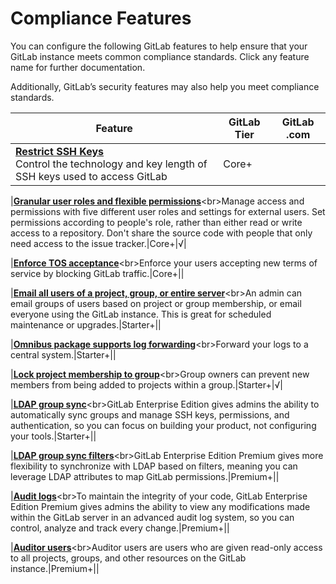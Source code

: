 # Compliance Features

You can configure the following GitLab features to help ensure that your GitLab instance meets common compliance standards. Click any feature name for further documentation.

Additionally, GitLab’s security features may also help you meet compliance standards.

|Feature   |GitLab Tier |GitLab .com|
| --------- | --------- | -------- |
|**[Restrict SSH Keys](https://docs.gitlab.com/ee/README.html#administrator-documentation)**<br>Control the technology and key length of SSH keys used to access GitLab|Core+||

|**[Granular user roles and flexible permissions](https://docs.gitlab.com/ee/user/permissions.html)**\<br>Manage access and permissions with five different user roles and settings for external users. Set permissions according to people's role, rather than either read or write access to a repository. Don't share the source code with people that only need access to the issue tracker.|Core+|√|

|**[Enforce TOS acceptance](https://docs.gitlab.com/ee/user/admin_area/settings/terms.html)**\<br>Enforce your users accepting new terms of service by blocking GitLab traffic.|Core+||

|**[Email all users of a project, group, or entire server](https://docs.gitlab.com/ee/user/admin_area/settings/terms.html)**\<br>An admin can email groups of users based on project or group membership, or email everyone using the GitLab instance. This is great for scheduled maintenance or upgrades.|Starter+||

|**[Omnibus package supports log forwarding](https://docs.gitlab.com/omnibus/settings/logs.html#udp-log-forwarding)**\<br>Forward your logs to a central system.|Starter+||

|**[Lock project membership to group](https://docs.gitlab.com/ee/workflow/groups.html#lock-project-membership-to-members-of-this-group)**\<br>Group owners can prevent new members from being added to projects within a group.|Starter+|√|

|**[LDAP group sync](https://docs.gitlab.com/ee/administration/auth/ldap-ee.html#group-sync)**\<br>GitLab Enterprise Edition gives admins the ability to automatically sync groups and manage SSH keys, permissions, and authentication, so you can focus on building your product, not configuring your tools.|Starter+||

|**[LDAP group sync filters](https://docs.gitlab.com/ee/administration/auth/ldap-ee.html#group-sync)**\<br>GitLab Enterprise Edition Premium gives more flexibility to synchronize with LDAP based on filters, meaning you can leverage LDAP attributes to map GitLab permissions.|Premium+||

|**[Audit logs](https://docs.gitlab.com/ee/administration/audit_events.html)**\<br>To maintain the integrity of your code, GitLab Enterprise Edition Premium gives admins the ability to view any modifications made within the GitLab server in an advanced audit log system, so you can control, analyze and track every change.|Premium+||

|**[Auditor users](https://docs.gitlab.com/ee/administration/auditor_users.html)**\<br>Auditor users are users who are given read-only access to all projects, groups, and other resources on the GitLab instance.|Premium+||
